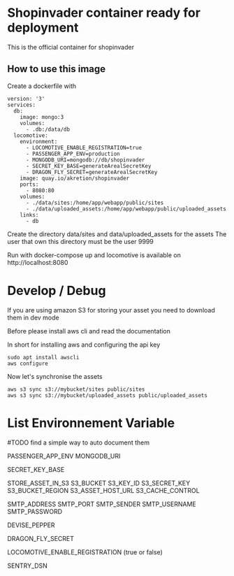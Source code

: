 # Shopinvader container ready for deployment

This is the official container for shopinvader

## How to use this image

Create a dockerfile with


```
version: '3'
services:
  db:
    image: mongo:3
    volumes:
      - .db:/data/db
  locomotive:
    environment:
      - LOCOMOTIVE_ENABLE_REGISTRATION=true
      - PASSENGER_APP_ENV=production
      - MONGODB_URI=mongodb://db/shopinvader
      - SECRET_KEY_BASE=generateArealSecretKey
      - DRAGON_FLY_SECRET=generateArealSecretKey
    image: quay.io/akretion/shopinvader
    ports:
      - 8080:80
    volumes:
      - ./data/sites:/home/app/webapp/public/sites
      - ./data/uploaded_assets:/home/app/webapp/public/uploaded_assets
    links:
      - db

```

Create the directory data/sites and data/uploaded_assets for the assets
The user that own this directory must be the user 9999

Run with docker-compose up and locomotive is available on http://localhost:8080



# Develop / Debug

If you are using amazon S3 for storing your asset you need to download them in dev mode

Before please install aws cli and read the documentation

In short for installing aws and configuring the api key
```
sudo apt install awscli
aws configure
```

Now let's synchronise the assets

```
aws s3 sync s3://mybucket/sites public/sites
aws s3 sync s3://mybucket/uploaded_assets public/uploaded_assets

```





# List Environnement Variable

#TODO find a simple way to auto document them


PASSENGER_APP_ENV
MONGODB_URI

SECRET_KEY_BASE

STORE_ASSET_IN_S3
S3_BUCKET
S3_KEY_ID
S3_SECRET_KEY
S3_BUCKET_REGION
S3_ASSET_HOST_URL
S3_CACHE_CONTROL

SMTP_ADDRESS
SMTP_PORT
SMTP_SENDER
SMTP_USERNAME
SMTP_PASSWORD

DEVISE_PEPPER

DRAGON_FLY_SECRET

LOCOMOTIVE_ENABLE_REGISTRATION  (true or false)

SENTRY_DSN
